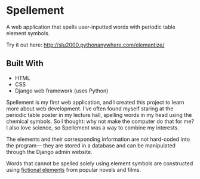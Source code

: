 # Spellement
A web application that spells user-inputted words with periodic table element symbols.

Try it out here: http://slu2000.pythonanywhere.com/elementize/

## Built With

* HTML
* CSS
* Django web framework (uses Python)

Spellement is my first web application, and I created this project to learn more about web development. 
I've often found myself staring at the periodic table poster in my lecture hall, 
spelling words in my head using the chemical symbols. So I thought: why not make the computer do that for me? I also love science, so Spellement was a way to combine my interests.

The elements and their corresponding information are not hard-coded into the program—
they are stored in a database and can be manipulated through the Django admin website. 

Words that cannot be spelled solely using element symbols are constructed using [fictional elements](https://en.wikipedia.org/wiki/List_of_fictional_elements,_materials,_isotopes_and_subatomic_particles) from popular novels and films. 
